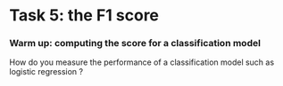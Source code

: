 # Task 5: the F1 score

### Warm up: computing the score for a classification model

How do you measure the performance of a classification model such as logistic regression ?
